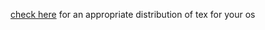 [check here](https://www.latex-project.org/get/) for an appropriate distribution of tex for your os
